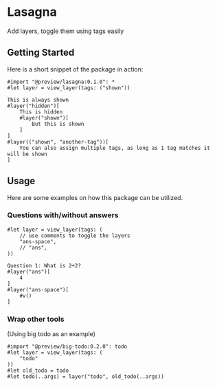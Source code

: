 # Lasagna

Add layers, toggle them using tags easily

## Getting Started

Here is a short snippet of the package in action:
```typ
#import "@preview/lasagna:0.1.0": *
#let layer = view_layer(tags: ("shown"))

This is always shown
#layer("hidden")[
    This is hidden
    #layer("shown")[
        But this is shown
    ]
]
#layer(("shown", "another-tag"))[
    You can also assign multiple tags, as long as 1 tag matches it will be shown
]
```

## Usage
Here are some examples on how this package can be utilized.

### Questions with/without answers
```typ
#let layer = view_layer(tags: (
    // use comments to toggle the layers
    "ans-space",
    // "ans",
))

Question 1: What is 2+2?
#layer("ans")[
    4
]
#layer("ans-space")[
    #v()
]

```

### Wrap other tools
(Using big todo as an example)
```typ
#import "@preview/big-todo:0.2.0": todo
#let layer = view_layer(tags: (
    "todo"
))
#let old_todo = todo
#let todo(..args) = layer("todo", old_todo(..args))
```
